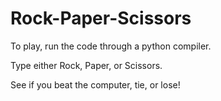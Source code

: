 # Rock-Paper-Scissors

To play, run the code through a python compiler. 

Type either Rock, Paper, or Scissors. 

See if you beat the computer, tie, or lose!
